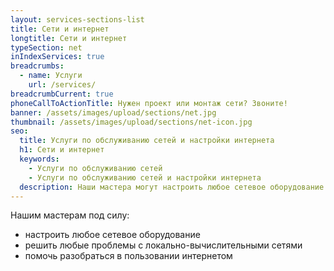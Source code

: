 ```yaml
---
layout: services-sections-list
title: Сети и интернет
longtitle: Сети и интернет
typeSection: net
inIndexServices: true
breadcrumbs:
  - name: Услуги
    url: /services/
breadcrumbCurrent: true
phoneCallToActionTitle: Нужен проект или монтаж сети? Звоните!
banner: /assets/images/upload/sections/net.jpg
thumbnail: /assets/images/upload/sections/net-icon.jpg
seo:
  title: Услуги по обслуживанию сетей и настройки интернета
  h1: Сети и интернет
  keywords: 
    - Услуги по обслуживанию сетей
    - Услуги по обслуживанию сетей и настройки интернета
  description: Наши мастера могут настроить любое сетевое оборудование {% inCity %}, решить любые проблемы с локально-вычислительными сетями, помочь разобраться в пользовании интернетом
---
```

Нашим мастерам под силу:

* настроить любое сетевое оборудование
* решить любые проблемы с локально-вычислительными сетями
* помочь разобраться в пользовании интернетом